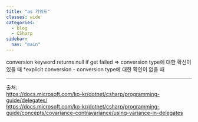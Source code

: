 ```yaml
---
title: "as 키워드"
classes: wide
categories: 
  - blog
  - CSharp
sidebar:
  nav: "main"
---
```

   

conversion keyword
returns null if get failed => conversion type에 대한 확신이 있을 때
*explicit conversion - conversion type에 대한 확인이 없을 때

  
---  
출처:   
<https://docs.microsoft.com/ko-kr/dotnet/csharp/programming-guide/delegates/>  
<https://docs.microsoft.com/ko-kr/dotnet/csharp/programming-guide/concepts/covariance-contravariance/using-variance-in-delegates>
